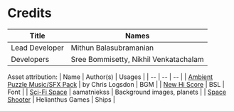 # Credits
|Title|Names  |
|--|--|
|Lead Developer | Mithun Balasubramanian |
|Developers | Sree Bommisetty, Nikhil Venkatachalam |

Asset attribution:
| Name | Author(s) | Usages |
| -- | -- | -- |
| [Ambient Puzzle Music/SFX Pack](https://chrislsound.itch.io/ambient-puzzle)   | by Chris Logsdon | BGM |
| [New Hi Score](https://bsl.itch.io/new-hi-score) | BSL | Font |
| [Sci-Fi Space](https://aamatniekss.itch.io/sci-fi-space-background-set) | aamatniekss | Background images, planets |
| [Space Shooter](https://gvituri.itch.io/space-shooter) | Helianthus Games | Ships |
